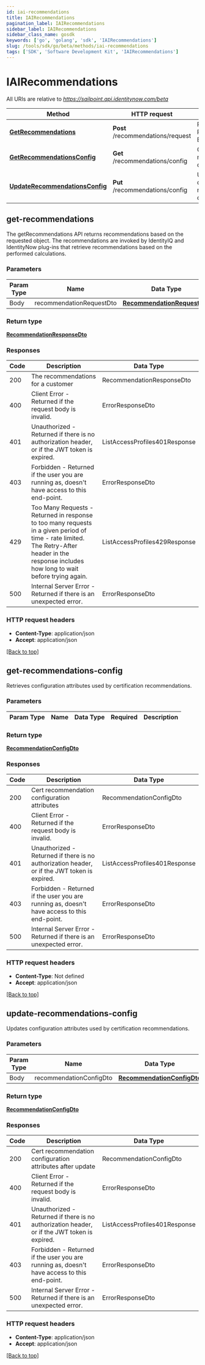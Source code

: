 ```yaml
---
id: iai-recommendations
title: IAIRecommendations
pagination_label: IAIRecommendations
sidebar_label: IAIRecommendations
sidebar_class_name: gosdk
keywords: ['go', 'golang', 'sdk', 'IAIRecommendations'] 
slug: /tools/sdk/go/beta/methods/iai-recommendations
tags: ['SDK', 'Software Development Kit', 'IAIRecommendations']
---
```



# IAIRecommendations

All URIs are relative to *https://sailpoint.api.identitynow.com/beta*

Method | HTTP request | Description
------------- | ------------- | -------------
[**GetRecommendations**](#get-recommendations) | **Post** /recommendations/request | Returns a Recommendation Based on Object
[**GetRecommendationsConfig**](#get-recommendations-config) | **Get** /recommendations/config | Get certification recommendation config values
[**UpdateRecommendationsConfig**](#update-recommendations-config) | **Put** /recommendations/config | Update certification recommendation config values



## get-recommendations


The getRecommendations API returns recommendations based on the requested object. The recommendations are invoked by IdentityIQ and IdentityNow plug-ins that retrieve recommendations based on the performed calculations.

### Parameters 
Param Type | Name | Data Type | Required  | Description
------------- | ------------- | ------------- | ------------- | ------------- 
 Body  | recommendationRequestDto | [**RecommendationRequestDto**](../models/recommendation-request-dto) | True  | 

	
### Return type

[**RecommendationResponseDto**](../models/recommendation-response-dto)

### Responses
Code | Description  | Data Type
------------- | ------------- | -------------
200 | The recommendations for a customer | RecommendationResponseDto
400 | Client Error - Returned if the request body is invalid. | ErrorResponseDto
401 | Unauthorized - Returned if there is no authorization header, or if the JWT token is expired. | ListAccessProfiles401Response
403 | Forbidden - Returned if the user you are running as, doesn&#39;t have access to this end-point. | ErrorResponseDto
429 | Too Many Requests - Returned in response to too many requests in a given period of time - rate limited. The Retry-After header in the response includes how long to wait before trying again. | ListAccessProfiles429Response
500 | Internal Server Error - Returned if there is an unexpected error. | ErrorResponseDto


### HTTP request headers

- **Content-Type**: application/json
- **Accept**: application/json

[[Back to top]](#) 


## get-recommendations-config


Retrieves configuration attributes used by certification recommendations.

### Parameters 
Param Type | Name | Data Type | Required  | Description
------------- | ------------- | ------------- | ------------- | ------------- 

	
### Return type

[**RecommendationConfigDto**](../models/recommendation-config-dto)

### Responses
Code | Description  | Data Type
------------- | ------------- | -------------
200 | Cert recommendation configuration attributes | RecommendationConfigDto
400 | Client Error - Returned if the request body is invalid. | ErrorResponseDto
401 | Unauthorized - Returned if there is no authorization header, or if the JWT token is expired. | ListAccessProfiles401Response
403 | Forbidden - Returned if the user you are running as, doesn&#39;t have access to this end-point. | ErrorResponseDto
500 | Internal Server Error - Returned if there is an unexpected error. | ErrorResponseDto


### HTTP request headers

- **Content-Type**: Not defined
- **Accept**: application/json

[[Back to top]](#) 


## update-recommendations-config


Updates configuration attributes used by certification recommendations.

### Parameters 
Param Type | Name | Data Type | Required  | Description
------------- | ------------- | ------------- | ------------- | ------------- 
 Body  | recommendationConfigDto | [**RecommendationConfigDto**](../models/recommendation-config-dto) | True  | 

	
### Return type

[**RecommendationConfigDto**](../models/recommendation-config-dto)

### Responses
Code | Description  | Data Type
------------- | ------------- | -------------
200 | Cert recommendation configuration attributes after update | RecommendationConfigDto
400 | Client Error - Returned if the request body is invalid. | ErrorResponseDto
401 | Unauthorized - Returned if there is no authorization header, or if the JWT token is expired. | ListAccessProfiles401Response
403 | Forbidden - Returned if the user you are running as, doesn&#39;t have access to this end-point. | ErrorResponseDto
500 | Internal Server Error - Returned if there is an unexpected error. | ErrorResponseDto


### HTTP request headers

- **Content-Type**: application/json
- **Accept**: application/json

[[Back to top]](#) 

